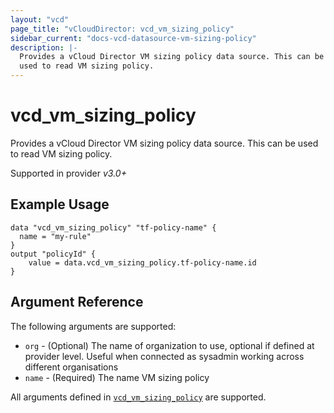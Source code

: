 ```yaml
---
layout: "vcd"
page_title: "vCloudDirector: vcd_vm_sizing_policy"
sidebar_current: "docs-vcd-datasource-vm-sizing-policy"
description: |-
  Provides a vCloud Director VM sizing policy data source. This can be
  used to read VM sizing policy.
---
```


# vcd\_vm\_sizing\_policy

Provides a vCloud Director VM sizing policy data source. This can be
used to read VM sizing policy.

Supported in provider *v3.0+*

## Example Usage

```hcl
data "vcd_vm_sizing_policy" "tf-policy-name" {
  name = "my-rule"
}
output "policyId" {
	value = data.vcd_vm_sizing_policy.tf-policy-name.id
}
```
## Argument Reference

The following arguments are supported:

* `org` - (Optional) The name of organization to use, optional if defined at provider level. Useful when connected as sysadmin working across different organisations
* `name` - (Required) The name VM sizing policy

All arguments defined in [`vcd_vm_sizing_policy`](/docs/providers/vcd/r/vm_sizing_policy.html#argument-reference) are supported.

